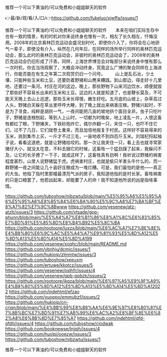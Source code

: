 推荐一个可以下黄油的/可以免费和小姐姐聊天的软件

👉最/新/观/看/入/口/👉https://github.com/fukeluo/xjwffa/issues/1

推荐一个可以下黄油的/可以免费和小姐姐聊天的软件　　本来在咱们实际生存中也有一致的情景，有的时机对你来说终身也惟有一次，相左了长久相左，忏悔没用。2008年的北京奥林匹克运动会盛况划时代，即使你介入了，你将会在心地骄气一辈子，即使没有介入，纵然在几何年后，在同样的场所举行同样的奥林匹克运动会，那么此时的奥林匹克运动会，非彼时的奥林匹克运动会了，2008年的奥林匹克运动会仍旧形成了汗青。同样，上海世界博览会对每部分来说终身中惟有那么一次时机，你去当场观察了，大概会冲动终身，究竟这么广博的聚会同样在上海进行，你能否能在有生之年第二次观赏仍旧一个问号。
　　山上是乱石丛，少土壤，只能种些玉米和土豆，还要防着野猪和山麂来糟践。到山那边，得走好十几里地，还要过一条河。村庄在河的这边，晚上，那些野物下山来河边饮水，顺便就毁了那些好不容易长出来的玉米和土豆。这边的人就是知道了，也是鞭长莫及，不可能天天晚上去山上巡逻。那些玉米长得慢，嫩生好吃。五月底的山坡上，杂草高过人头，野猪白天躲在草丛里呼呼大睡，到了晚上就出来祸害庄稼。野猪兴起时，不是为了寻食，纯粹是胡拱一气，一夜间能把几亩的坡地拱个面目全非。虫子只吃叶子，野猪是连根刨起，等到人上山时，一切都为时晚矣，地上凌乱一片，人恨这畜牲都红了眼，下野猪夹，下铁砂炮炸它，偶尔炸翻一只，夹住一只，也吓不住它们，过不了几日，它们就卷土重来，而且加倍地报复于村民。这样好不容易得来的玉米，挑到集市上买，一斤才不过三毛，一亩地收不到四百斤玉米。刘瑞杞捋起袖子说，看看这道疤，就是让野猪给咬的。那一次让我夹住一只，看上去也就寻常家猪仔大小，就没太在意，不料去捆它的时候，这畜牲一个猛劲蹿了起来，我躲闪不及，让它的长牙撩了一下子，就成这样了，这畜牲真有劲啊！我听说过野猪的祸害程度甚烈，山里人说野猪猛于虎。虎祸害村庄，也就是偷只羊害头牛什么的，而一群野猪一夜之间能让几十亩好庄稼成为一堆烂糟。可是，我们最怕的是他――真正的大虫。他指了指村里那幢最漂亮气派的房子，我知道他指的是村长家。畜牲祸害的只是口粮罢了，他若凶起来，却能要了人的命！我不知道他所说的凶是指啥事情。


https://github.com/tuboshow/nibzwtu/blob/main/%E5%95%A6%E5%95%A6%E5%95%A6%E8%B5%84%E6%BA%90%E5%9C%A8%E7%BA%BF%E8%A7%82%E7%9C%8Bwww
https://github.com/yesenew/atz-atzlt/issues/3
https://github.com/vtsade/gpp-phunn/blob/main/%E5%A4%A7%E8%B1%86%E8%A1%8C%E6%83%85%E7%BD%91%E5%85%8D%E8%B4%B92%E5%8C%BA
https://github.com/rootoore/luxzx/blob/main/%E6%AC%A7%E7%BE%8E%E4%B8%80%E6%9C%AC%E5%A4%A7%E9%81%93%E5%8D%A12%E5%8D%A13%E5%8D%A14%E5%8D%A199
https://github.com/yesenew/xoqhc/blob/main/README.md
https://github.com/vbnhju/dcmjc/issues/1
https://github.com/hukioip/zlmmtw/issues/3
https://github.com/tuboshow/xeeuxm
https://github.com/ertuwe/kkotcz/issues/5
https://github.com/yesenew/oslhfr/issues/4
https://github.com/yesenew/qpb-qpbzk/issues/2
https://github.com/rootoore/jkqza/blob/main/%E6%97%A5%E9%9F%A9%E4%B8%80%E5%8D%A12%E5%8D%A13%E5%8D%A14%E5%8D%A12022
https://github.com/indehtml/efzao
https://github.com/yuoppo/emmubzf/issues/2
https://github.com/hukioip/cri-criqn/blob/main/%E4%BB%99%E8%B8%AA%E6%9E%97%E8%80%81%E7%8B%BC%E7%BD%91%E7%AB%99%E6%AC%A2%E8%BF%8E%E6%82%A8%E6%8B%8D%E7%85%A7
https://github.com/indehtml/qfd-qfdtj/issues/4
https://github.com/tuboshow/cjodwak
https://github.com/booknewse/lnjqjh/issues/4
https://github.com/huolpi/ooezw/issues/3
https://github.com/tuboshow/nibzwtu/issues/1

推荐一个可以下黄油的/可以免费和小姐姐聊天的软件
